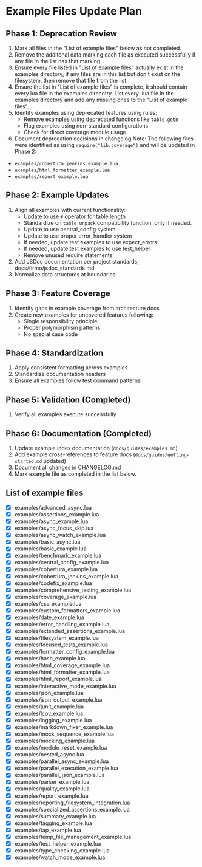 # Example Files Update Plan

## Phase 1: Deprecation Review

1. Mark all files in the "List of example files" below as not completed.
2. Remove the additonal data marking each file as executed successfully if any file
   in the list has that marking.
3. Ensure every file listed in "List of example files" actually exist in the examples
   directory, if any files are in this list but don't exist on the filesystem, then remove that file from the list.
4. Ensure the list in "List of example files" is complete, it should contain every lua file in the examples direcotry.
   List every .lua file in the examples directory and add any missing ones to the "List of example files".
5. Identify examples using deprecated features using rules:
   - Remove examples using deprecated functions like `table.getn`
   - Flag examples using non-standard configurations
   - Check for direct coverage module usage
6. Document deprecation decisions in changelog
   Note: The following files were identified as using `require("lib.coverage")` and will be updated in Phase 2:

- `examples/cobertura_jenkins_example.lua`
- `examples/html_formatter_example.lua`
- `examples/report_example.lua`

## Phase 2: Example Updates

1. Align all examples with current functionality:
   - Update to use `#` operator for table length
   - Standardize on `table.unpack` compatibility function, only if needed.
   - Update to use central_config system
   - Update to use proper error_handler system
   - If needed, update test examples to use expect_errors
   - If needed, update test examples to use test_helper
   - Remove unused require statements.
2. Add JSDoc documentation per project standards, docs/firmo/jsdoc_standards.md
3. Normalize data structures at boundaries

## Phase 3: Feature Coverage

1. Identify gaps in example coverage from architecture docs
2. Create new examples for uncovered features following:
   - Single responsibility principle
   - Proper polymorphism patterns
   - No special case code

## Phase 4: Standardization

1. Apply consistent formatting across examples
2. Standardize documentation headers
3. Ensure all examples follow test command patterns

## Phase 5: Validation (Completed)

1. Verify all examples execute successfully

## Phase 6: Documentation (Completed)

1. Update example index documentation (`docs/guides/examples.md`)
2. Add example cross-references to feature docs (`docs/guides/getting-started.md` updated)
3. Document all changes in CHANGELOG.md
4. Mark example file as completed in the list below.

## List of example files

- [x] examples/advanced_async.lua
- [x] examples/assertions_example.lua
- [x] examples/async_example.lua
- [x] examples/async_focus_skip.lua
- [x] examples/async_watch_example.lua
- [x] examples/basic_async.lua
- [x] examples/basic_example.lua
- [x] examples/benchmark_example.lua
- [x] examples/central_config_example.lua
- [x] examples/cobertura_example.lua
- [x] examples/cobertura_jenkins_example.lua
- [x] examples/codefix_example.lua
- [x] examples/comprehensive_testing_example.lua
- [x] examples/coverage_example.lua
- [x] examples/csv_example.lua
- [x] examples/custom_formatters_example.lua
- [x] examples/date_example.lua
- [x] examples/error_handling_example.lua
- [x] examples/extended_assertions_example.lua
- [x] examples/filesystem_example.lua
- [x] examples/focused_tests_example.lua
- [x] examples/formatter_config_example.lua
- [x] examples/hash_example.lua
- [x] examples/html_coverage_example.lua
- [x] examples/html_formatter_example.lua
- [x] examples/html_report_example.lua
- [x] examples/interactive_mode_example.lua
- [x] examples/json_example.lua
- [x] examples/json_output_example.lua
- [x] examples/junit_example.lua
- [x] examples/lcov_example.lua
- [x] examples/logging_example.lua
- [x] examples/markdown_fixer_example.lua
- [x] examples/mock_sequence_example.lua
- [x] examples/mocking_example.lua
- [x] examples/module_reset_example.lua
- [x] examples/nested_async.lua
- [x] examples/parallel_async_example.lua
- [x] examples/parallel_execution_example.lua
- [x] examples/parallel_json_example.lua
- [x] examples/parser_example.lua
- [x] examples/quality_example.lua
- [x] examples/report_example.lua
- [x] examples/reporting_filesystem_integration.lua
- [x] examples/specialized_assertions_example.lua
- [x] examples/summary_example.lua
- [x] examples/tagging_example.lua
- [x] examples/tap_example.lua
- [x] examples/temp_file_management_example.lua
- [x] examples/test_helper_example.lua
- [x] examples/type_checking_example.lua
- [x] examples/watch_mode_example.lua
